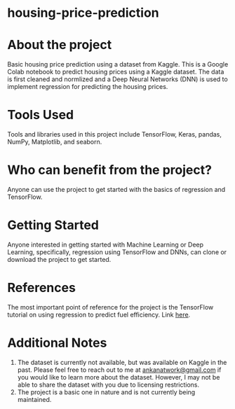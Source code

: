 # housing-price-prediction
# About the project
Basic housing price prediction using a dataset from Kaggle.
This is a Google Colab notebook to predict housing prices using a Kaggle dataset. The data is first cleaned and normlized and a Deep Neural Networks (DNN) is used to implement regression for predicting the housing prices.

# Tools Used
Tools and libraries used in this project include TensorFlow, Keras, pandas, NumPy, Matplotlib, and seaborn.

# Who can benefit from the project?
Anyone can use the project to get started with the basics of regression and TensorFlow.

# Getting Started
Anyone interested in getting started with Machine Learning or Deep Learning, specifically, regression using TensorFlow and DNNs, can clone or download the project to get started.

# References
The most important point of reference for the project is the TensorFlow tutorial on using regression to predict fuel efficiency. Link [here](https://www.tensorflow.org/tutorials/keras/regression).

# Additional Notes
1. The dataset is currently not available, but was available on Kaggle in the past. Please feel free to reach out to me at ankanatwork@gmail.com if you would like to learn more about the dataset. However, I may not be able to share the dataset with you due to licensing restrictions.
2. The project is a basic one in nature and is not currently being maintained.
